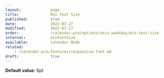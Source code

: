 ```yaml
---
layout:             page
title:              Min Text Size
published:          true
date:               2022-07-27
modified:           2022-07-27
order:              /calendar-pro/options/axis-weekday/min-text-size
internal:           minFontSize
available:          Calendar Mode
related:
    - /calendar-pro/features/responsive-font.md
draft:              true
---
```

**Default value:** 6pt

